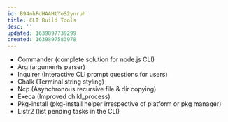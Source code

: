 ```yaml
---
id: B94nhFdHAAHtYoS2ynruh
title: CLI Build Tools
desc: ''
updated: 1639897739299
created: 1639897583978
---
```


- Commander (complete solution for node.js CLI)
- Arg (arguments parser)
- Inquirer (Interactive CLI prompt questions for users)
- Chalk (Terminal string styling)
- Ncp (Asynchronous recursive file & dir copying)
- Execa (Improved child_process)
- Pkg-install (pkg-install helper irrespective of platform or pkg manager)
- Listr2 (list pending tasks in the CLI)
